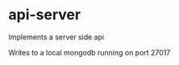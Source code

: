 api-server
===============

Implements a server side api

Writes to a local mongodb running on port 27017


